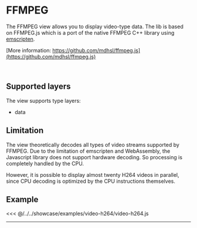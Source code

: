 # FFMPEG

The FFMPEG view allows you to display video-type data.  The lib is based on FFMPEG.js which is a port of the native 
FFMPEG C++ library using [emscripten](https://emscripten.org/).

[More information: https://github.com/mdhsl/ffmpeg.js](https://github.com/mdhsl/ffmpeg.js)

<br/>
<DocumentationLoad path="/guide/api/FFMPEGView.html"/>

## Supported layers

The view supports type layers:
- data

## Limitation

The view theoretically decodes all types of video streams supported by FFMPEG. Due to the limitation of emscripten
and WebAssembly, the Javascript library does not support hardware decoding. So processing is completely handled by the CPU.

However, it is possible to display almost twenty H264 videos in parallel, since CPU decoding is optimized by the CPU
instructions themselves.

## Example

<<< @/../../showcase/examples/video-h264/video-h264.js

<hr class="demo-hr"/>
<br/><br/>

<Example path="/showcase/video-h264.html" style="border:none;width:100%;height: 500px" />
